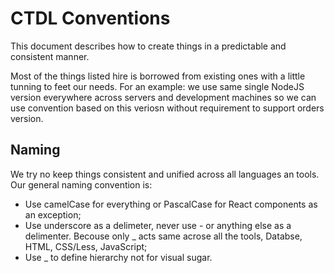# CTDL Conventions

This document describes how to create things in a predictable and consistent manner.

Most of the things listed hire is borrowed from existing ones with a little tunning to feet our needs. 
For an example: we use same single NodeJS version everywhere across servers and development machines so we can use convention based on this veriosn without requirement to support orders version.

## Naming 

We try no keep things consistent and unified across all languages an tools. Our general naming convention is:
- Use camelCase for everything or PascalCase for React components as an exception;
- Use underscore as a delimeter, never use - or anything else as a delimenter. Becouse only _ acts same acrose all the tools, Databse, HTML, CSS/Less, JavaScript;
- Use _ to define hierarchy not for visual sugar.
